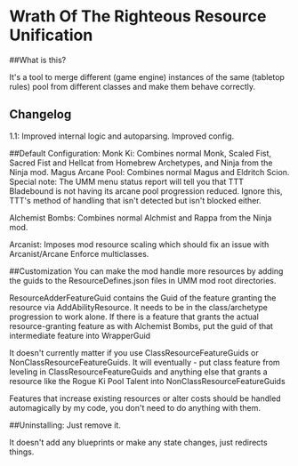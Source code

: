 # Wrath Of The Righteous Resource Unification

##What is this?

It's a tool to merge different (game engine) instances of the same (tabletop rules) pool from different classes and make them behave correctly.

## Changelog
1.1: 
Improved internal logic and autoparsing.
Improved config.




##Default Configuration:
Monk Ki: Combines normal Monk, Scaled Fist, Sacred Fist and Hellcat from Homebrew Archetypes, and Ninja from the Ninja mod.
Magus Arcane Pool: Combines normal Magus and Eldritch Scion. 
Special note: The UMM menu status report will tell you that TTT Bladebound is not having its arcane pool progression reduced. Ignore this, TTT's method of handling that isn't detected but isn't blocked either.

Alchemist Bombs: Combines normal Alchmist and Rappa from the Ninja mod.

Arcanist: Imposes mod resource scaling which should fix an issue with Arcanist/Arcane Enforce multiclasses.

##Customization
You can make the mod handle more resources by adding the guids to the ResourceDefines.json files in UMM mod root directories.

ResourceAdderFeatureGuid contains the Guid of the feature granting the resource via AddAbilityResource. It needs to be in the class/archetype progression to work alone.
If there is a feature that grants the actual resource-granting feature as with Alchemist Bombs, put the guid of that intermediate feature into WrapperGuid

It doesn't currently matter if you use ClassResourceFeatureGuids or NonClassResourceFeatureGuids.
It will eventually - put class feature from leveling in ClassResourceFeatureGuids and anything else that grants a resource like the Rogue Ki Pool Talent into NonClassResourceFeatureGuids

Features that increase existing resources or alter costs should be handled automagically by my code, you don't need to do anything with them.

##Uninstalling:
Just remove it.

It doesn't add any blueprints or make any state changes, just redirects things.
